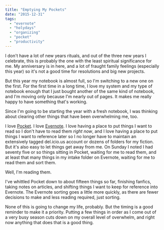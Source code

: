 ```yaml
---
title: "Emptying My Pockets"
date: "2015-12-31"
tags: 
  - "evernote"
  - "holydays"
  - "organizing"
  - "pocket"
  - "productivity"
---
```


I don't have a lot of new years rituals, and out of the three new years I celebrate, this is probably the one with the least spiritual significance for me. My anniversary is in here, and a lot of fraught family feelings (especially this year) so it's not a good time for resolutions and big new projects.

But this year my notebook is almost full, so I'm switching to a new one on the first. For the first time in a long time, I love my system and my type of notebook enough that I just bought another of the same kind of notebook, and I'm moving only because I'm nearly out of pages. It makes me really happy to have something that's working.

Since I'm going to be starting the year with a fresh notebook, I was thinking about clearing other things that have been overwhelming me, too.

I love [Pocket](http://getpocket.com/). I love [Evernote](https://www.evernote.com/referral/Registration.action?sig=4399b635f25914f69c4f85f121e9797b&uid=21541). I love having a place to put things I want to read so I don't have to read them _right now_, and I love having a place to put things I want to reference later so I no longer have to maintain an extensively tagged del.icio.us account or dozens of folders for my fiction. But it's also easy to let things get away from me. On Sunday I noted I had seventy five or so things sitting in Pocket, waiting for me to read them, and at least that many things in my intake folder on Evernote, waiting for me to read them and sort them.

Well, I'm reading them.

I've whittled Pocket down to about fifteen things so far, finishing fanfics, taking notes on articles, and shifting things I want to keep for reference into Evernote. The Evernote sorting goes a little more quickly, as there are fewer decisions to make and less reading required, just sorting.

None of this is going to change my life, probably. But the timing is a good reminder to make it a priority. Putting a few things in order as I come out of a very busy season cuts down on my overall level of overwhelm, and right now anything that does that is a good thing.
